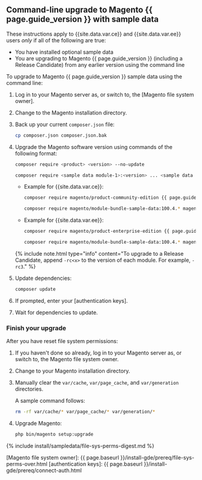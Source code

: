 ## Command-line upgrade to Magento {{ page.guide_version }} with sample data

These instructions apply to {{site.data.var.ce}} and {{site.data.var.ee}} users *only* if all of the following are true:

*  You have installed optional sample data
*  You are upgrading to Magento {{ page.guide_version }} (including a Release Candidate) from any earlier version using the command line

To upgrade to Magento {{ page.guide_version }} sample data using the command line:

1. Log in to your Magento server as, or switch to, the [Magento file system owner].
1. Change to the Magento installation directory.
1. Back up your current `composer.json` file:

   ```bash
   cp composer.json composer.json.bak
   ```

1. Upgrade the Magento software version using commands of the following format:

   ```bash
   composer require <product> <version> --no-update
   ```

   ```bash
   composer require <sample data module-1>:<version> ... <sample data module-n>:<version> --no-update
   ```

   *  Example for {{site.data.var.ce}}:

      ```bash
      composer require magento/product-community-edition {{ page.guide_version }}.0 --no-update
      ```

      ```bash
      composer require magento/module-bundle-sample-data:100.4.* magento/module-widget-sample-data:100.4.* magento/module-theme-sample-data:100.4.* magento/module-catalog-sample-data:100.4.* magento/module-customer-sample-data:100.4.* magento/module-cms-sample-data:100.4.*  magento/module-catalog-rule-sample-data:100.4.* magento/module-sales-rule-sample-data:100.4.* magento/module-review-sample-data:100.4.* magento/module-tax-sample-data:100.4.* magento/module-sales-sample-data:100.4.* magento/module-grouped-product-sample-data:100.4.* magento/module-downloadable-sample-data:100.4.* magento/module-msrp-sample-data:100.4.* magento/module-configurable-sample-data:100.4.* magento/module-product-links-sample-data:100.4.* magento/module-wishlist-sample-data:100.4.* magento/module-swatches-sample-data:100.4.* magento/sample-data-media:100.4.* magento/module-offline-shipping-sample-data:100.4.* --no-update
      ```

   *  Example for {{site.data.var.ee}}:

      ```bash
      composer require magento/product-enterprise-edition {{ page.guide_version }}.0 --no-update
      ```

      ```bash
      composer require magento/module-bundle-sample-data:100.4.* magento/module-widget-sample-data:100.4.* magento/module-theme-sample-data:100.4.* magento/module-catalog-sample-data:100.4.* magento/module-customer-sample-data:100.4.* magento/module-cms-sample-data:100.4.*  magento/module-catalog-rule-sample-data:100.4.* magento/module-sales-rule-sample-data:100.4.* magento/module-review-sample-data:100.4.* magento/module-tax-sample-data:100.4.* magento/module-sales-sample-data:100.4.* magento/module-grouped-product-sample-data:100.4.* magento/module-downloadable-sample-data:100.4.* magento/module-msrp-sample-data:100.4.* magento/module-configurable-sample-data:100.4.* magento/module-product-links-sample-data:100.4.* magento/module-wishlist-sample-data:100.4.* magento/module-swatches-sample-data:100.4.* magento/sample-data-media:100.4.* magento/module-offline-shipping-sample-data:100.4.* magento/module-gift-card-sample-data:100.4.* magento/module-customer-balance-sample-data:100.4.* magento/module-target-rule-sample-data:100.4.* magento/module-gift-registry-sample-data:100.4.* magento/module-multiple-wishlist-sample-data:100.4.* --no-update
      ```

   {% include note.html
      type="info"
    content="To upgrade to a Release Candidate, append `-rc<x>` to the version of each module. For example, `-rc3`."
  %}

1. Update dependencies:

   ```bash
   composer update
   ```

1. If prompted, enter your [authentication keys].
1. Wait for dependencies to update.

### Finish your upgrade

After you have reset file system permissions:

1. If you haven't done so already, log in to your Magento server as, or switch to, the Magento file system owner.
1. Change to your Magento installation directory.
1. Manually clear the `var/cache`, `var/page_cache`, and `var/generation` directories.

   A sample command follows:

   ```bash
   rm -rf var/cache/* var/page_cache/* var/generation/*
   ```

1. Upgrade Magento:

   ```bash
   php bin/magento setup:upgrade
   ```

{% include install/sampledata/file-sys-perms-digest.md %}

<!-- Link definitions -->
[Magento file system owner]: {{ page.baseurl }}/install-gde/prereq/file-sys-perms-over.html
[authentication keys]: {{ page.baseurl }}/install-gde/prereq/connect-auth.html
